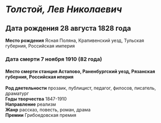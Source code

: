 #  _Толстой, Лев Николаевич_
##  Дата рождения 28 августа 1828 года  
**Место рождения** Ясная Поляна, Крапивенский уезд, Тульская губерния, Российская империя
###  Дата смерти 7 ноября 1910 (82 года)
####  Место смерти станция Астапово, Раненбургский уезд, Рязанская губерния, Российская иперия  
**Род дяетельности** прозаик, публицист, педагог, филосов, писатель, драматург  
**Годы творчества** 1847-1910  
__Направление__ реализм  
__Жанр__ рассказ, повесть, роман, драма  
**Премии** Грибоедовская премия  




